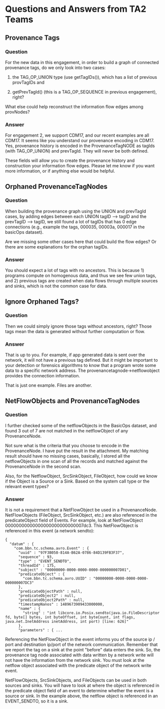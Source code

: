 # Questions and Answers from TA2 Teams

## Provenance Tags

### Question

For the new data in this engagement, in order to build a graph of
connected provenance tags, do we only look into two cases:

1. the TAG_OP_UNION type (use getTagIDs()), which has a list of
previous provTagIDs and

2. getPrevTagId() (this is a TAG_OP_SEQUENCE in previous engagement), right? 
 
What else could help reconstruct the information flow edges among provNodes?

### Answer

For engagement 2, we support CDM17, and our recent examples are all
CDM17.  It seems like you understand our provenance encoding in CDM17.
Yes, provenance history is encoded in the ProvenanceTagNODE as tagIds
(with TAG_OP_UNION) and prevTagId.  They will never be both defined. 

These fields will allow you to create the provenance history and
construction your information flow edges.  Please let me know if you
want more information, or if anything else would be helpful. 

## Orphaned ProvenanceTagNodes

### Question

When building the provenance graph using the UNION and prevTagId
cases, by adding edges between each UNION tagID --> tagID and the
prevTagID --> tagID, we still found a lot of tagIDs that has 0 edge
connections (e.g., example the tags, 000035, 00003a, 000017 in the
basicOps dataset). 
 
Are we missing some other cases here that could build the flow edges?
Or there are some explanations for the orphan tagIDs. 

### Answer

You should expect a lot of tags with no ancestors.  This is because 1)
programs compute on homogenous data, and thus we see few union tags,
and 2) previous tags are created when data flows through multiple
sources and sinks, which is not the common case for data. 

## Ignore Orphaned Tags?

### Question

Then we could simply ignore those tags without ancestors, right? Those
tags mean the data is generated without further computation or flow.  

### Answer

That is up to you.  For example, if app generated data is sent over
the network, it will not have a previous tag defined.  But it might be
important to your detection or forensics algorithms to know that a
program wrote some data to a specific network address.  The
provenancetagnode->netflowobject provides the connection information.   

That is just one example.  Files are another.

## NetFlowObjects and ProvenanceTagNodes

### Question

I further checked some of the netflowObjects in the BasicOps dataset, and found 3 out of 7 are not matched in the netflowObject of any ProvenanceNode. 
 
Not sure what is the criteria that you choose to encode in the ProvenanceNode.  I have put the result in the attachment. My matching result should have no missing cases, basically, I stored all the netflowObjects in one scan of all the records and matched against the ProvenanceNode in the second scan.
 
Also, for the NetflowObject, SrcSinkObject, FileObject, how could we know if the Object is a Source or a Sink. Based on the system call type or the relevant event types? 

### Answer

It is not a requirement that a NetFlowObject be used in a ProvenanceNode.  NetFlowObjects (FileObject, SrcSinkObject, etc.) are also referenced in the predicateObject field of Events.  For example, look at NetFlowObject 00000000000000000000000000007dc3.  This NetFlowObject is referenced in this event (a network sendto):

```
{
  "datum" : {
    "com.bbn.tc.schema.avro.Event" : {
      "uuid" : "97F3B058-814A-B62A-0786-84D139FB3F37",
      "sequence" : 93,
      "type" : "EVENT_SENDTO",
      "threadId" : 175,
      "subject" : "00000000-0000-0000-0000-000000007D01",
      "predicateObject" : {
        "com.bbn.tc.schema.avro.UUID" : "00000000-0000-0000-0000-000000007DC3"
      },
      "predicateObjectPath" : null,
      "predicateObject2" : null,
      "predicateObject2Path" : null,
      "timestampNanos" : 1489673909433000000,
      "name" : {
        "string" : "int libcore.io.Posix.sendto(java.io.FileDescriptor fd, byte[] bytes, int byteOffset, int byteCount, int flags, java.net.InetAddress inetAddress, int port) [line: 626]"
      },
      "parameters" : { ...
```

Referencing the NetFlowObject in the event informs you of the source ip / port and destination ip/port of the network communication.  Remember that we report the tag on a sink at the point "before" data enters the sink.  So, the provenance tag node associated with data written by a network write will not have the information from the network sink.  You must look at the netflow object associated with the predicate object of the network write event.

NetFlowObjects, SrcSinkObjects, and FileObjects can be used in both sources and sinks.  You will have to look at where the object is referenced in the predicate object field of an event to determine whether the event is a source or sink.  In the example above, the netflow object is referenced in an EVENT_SENDTO, so it is a sink.